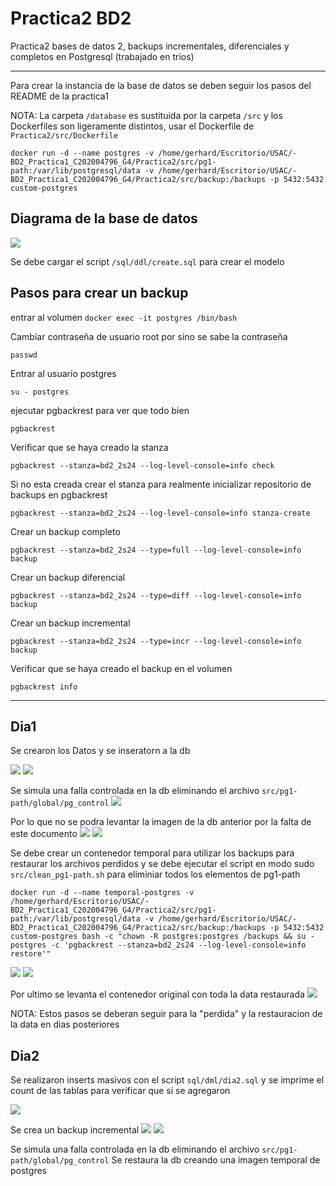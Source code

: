 # Practica2 BD2

Practica2 bases de datos 2, backups incrementales, diferenciales y completos en Postgresql (trabajado en trios)

---
Para crear la instancia de la base de datos se deben seguir los pasos del README de la practica1 

NOTA:
La carpeta `/database` es sustituida por la carpeta `/src` y los Dockerfiles son ligeramente distintos, usar el Dockerfile de `Practica2/src/Dockerfile`

```
docker run -d --name postgres -v /home/gerhard/Escritorio/USAC/-BD2_Practica1_C202004796_G4/Practica2/src/pg1-path:/var/lib/postgresql/data -v /home/gerhard/Escritorio/USAC/-BD2_Practica1_C202004796_G4/Practica2/src/backup:/backups -p 5432:5432 custom-postgres
```

## Diagrama de la base de datos
![](./assets/diagrama.png)

Se debe cargar el script `/sql/ddl/create.sql` para crear el modelo
 
## Pasos para crear un backup

entrar al volumen
`docker exec -it postgres /bin/bash`

Cambiar contraseña de usuario root por sino se sabe la contraseña

`passwd`

Entrar al usuario postgres

`su - postgres`

ejecutar pgbackrest para ver que todo bien

`pgbackrest`

Verificar que se haya creado la stanza

`pgbackrest --stanza=bd2_2s24 --log-level-console=info check`

Si no esta creada crear el stanza para realmente inicializar repositorio de backups en pgbackrest

`pgbackrest --stanza=bd2_2s24 --log-level-console=info stanza-create`

Crear un backup completo

`pgbackrest --stanza=bd2_2s24 --type=full --log-level-console=info backup`

Crear un backup diferencial

`pgbackrest --stanza=bd2_2s24 --type=diff --log-level-console=info backup`

Crear un backup incremental

`pgbackrest --stanza=bd2_2s24 --type=incr --log-level-console=info backup`

Verificar que se haya creado el backup en el volumen

`pgbackrest info` 

---

## Dia1 
Se crearon los Datos y se inseratorn a la db

![](./assets/[dia1]selects_logs.png)
![](./assets/[dia1]selects_paciente_habitacion.png)

Se simula una falla controlada en la db eliminando el archivo `src/pg1-path/global/pg_control`
![](./assets/[dia1]fail.png)

Por lo que no se podra levantar la imagen de la db anterior por la falta de este documento
![](./assets/[dia1]rerun.png)
![](./assets/[dia1]fail.png)

Se debe crear un contenedor temporal para utilizar los backups para restaurar los archivos perdidos y se debe ejecutar el script en modo sudo `src/clean_pg1-path.sh` para eliminiar todos los elementos de pg1-path 
```
docker run -d --name temporal-postgres -v /home/gerhard/Escritorio/USAC/-BD2_Practica1_C202004796_G4/Practica2/src/pg1-path:/var/lib/postgresql/data -v /home/gerhard/Escritorio/USAC/-BD2_Practica1_C202004796_G4/Practica2/src/backup:/backups -p 5432:5432 custom-postgres bash -c "chown -R postgres:postgres /backups && su - postgres -c 'pgbackrest --stanza=bd2_2s24 --log-level-console=info restore'"
```
![](./assets/[dia1]redopg1.png)
![](./assets/[dia1]restore.png)

Por ultimo se levanta el contenedor original con toda la data restaurada
![](./assets/[dia1]finalrerun.png)

NOTA:
Estos pasos se deberan seguir para la "perdida" y la restauracion de la data en dias posteriores

## Dia2 
Se realizaron inserts masivos con el script `sql/dml/dia2.sql` y se imprime el count de las tablas para verificar que si se agregaron 

![](./assets/[dia2]selects.png)

Se crea un backup incremental 
![](./assets/[dia2]backup_incremental.png)
![](./assets/[dia2]backups.png)

Se simula una falla controlada en la db eliminando el archivo `src/pg1-path/global/pg_control`
Se restaura la db creando una imagen temporal de postgres 
